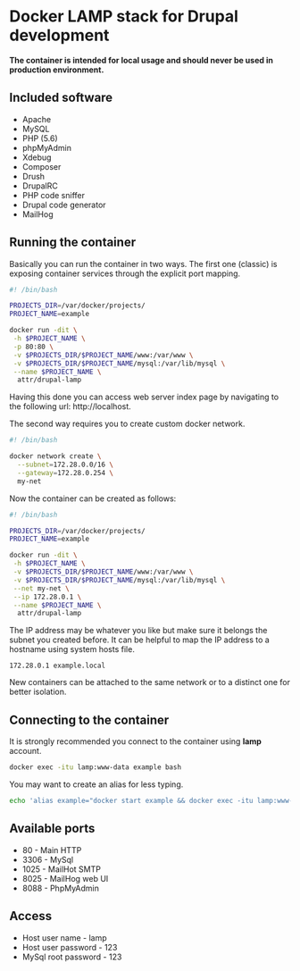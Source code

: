 # Docker LAMP stack for Drupal development

**The container is intended for local usage and should never be used in production environment.**

## Included software

* Apache
* MySQL
* PHP (5.6)
* phpMyAdmin
* Xdebug
* Composer
* Drush
* DrupalRC
* PHP code sniffer
* Drupal code generator
* MailHog

## Running the container

Basically you can run the container in two ways. The first one (classic) is exposing container services through the explicit port mapping.
```bash
#! /bin/bash

PROJECTS_DIR=/var/docker/projects/
PROJECT_NAME=example

docker run -dit \
 -h $PROJECT_NAME \
 -p 80:80 \
 -v $PROJECTS_DIR/$PROJECT_NAME/www:/var/www \
 -v $PROJECTS_DIR/$PROJECT_NAME/mysql:/var/lib/mysql \
 --name $PROJECT_NAME \
  attr/drupal-lamp
```
Having this done you can access web server index page by navigating to the following url: http://localhost.

The second way requires you to create custom docker network.
```bash
#! /bin/bash

docker network create \
  --subnet=172.28.0.0/16 \
  --gateway=172.28.0.254 \
  my-net
```
Now the container can be created as follows:
```bash
#! /bin/bash

PROJECTS_DIR=/var/docker/projects/
PROJECT_NAME=example

docker run -dit \
 -h $PROJECT_NAME \
 -v $PROJECTS_DIR/$PROJECT_NAME/www:/var/www \
 -v $PROJECTS_DIR/$PROJECT_NAME/mysql:/var/lib/mysql \
 --net my-net \
 --ip 172.28.0.1 \
 --name $PROJECT_NAME \
  attr/drupal-lamp
```
The IP address may be whatever you like but make sure it belongs the subnet you created before. It can be helpful to map the IP address to a hostname using system hosts file.
```
172.28.0.1 example.local
```
New containers can be attached to the same network or to a distinct one for better isolation.

## Connecting to the container

It is strongly recommended you connect to the container using **lamp** account.
```bash
docker exec -itu lamp:www-data example bash
```
You may want to create an alias for less typing.
```bash
echo 'alias example="docker start example && docker exec -itu lamp:www-data example bash"' >> ~/.bashrc
```

## Available ports
* 80 - Main HTTP
* 3306 - MySql
* 1025 - MailHot SMTP
* 8025 - MailHog web UI
* 8088 - PhpMyAdmin

## Access
* Host user name - lamp
* Host user password - 123
* MySql root password - 123
